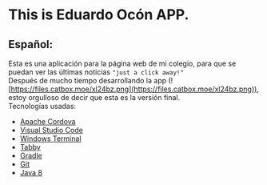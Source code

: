 # This is Eduardo Ocón APP.  

Español:  
---
Esta es una aplicación para la página web de mi colegio, para que se puedan ver las últimas noticias `"just a click away!"`  
Después de mucho tiempo desarrollando la app (![https://files.catbox.moe/xl24bz.png](https://files.catbox.moe/xl24bz.png)), estoy orgulloso de decir que esta es la versión final.  
Tecnologías usadas:
- [Apache Cordova](https://cordova.apache.org/)
- [Visual Studio Code](https://code.visualstudio.com/)
- [Windows Terminal](https://www.microsoft.com/en-us/windows/terminal/)
- [Tabby](https://tabby.sh)
- [Gradle](https://gradle.org/)
- [Git](https://git-scm.com/)
- [Java 8](https://www.oracle.com/technetwork/java/javase/overview/index.html)